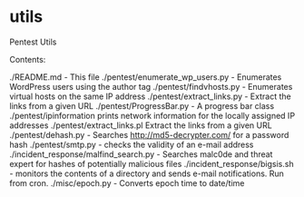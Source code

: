 utils
=====

Pentest Utils

Contents:

./README.md - This file
./pentest/enumerate_wp_users.py - Enumerates WordPress users using the author tag
./pentest/findvhosts.py - Enumerates virtual hosts on the same IP address
./pentest/extract_links.py - Extract the links from a given URL
./pentest/ProgressBar.py - A progress bar class
./pentest/ipinformation prints network information for the locally assigned IP addresses
./pentest/extract_links.pl Extract the links from a given URL
./pentest/dehash.py - Searches http://md5-decrypter.com/ for a password hash
./pentest/smtp.py - checks the validity of an e-mail address
./incident_response/malfind_search.py - Searches malc0de and threat expert for hashes of potentially malicious files
./incident_response/bigsis.sh - monitors the contents of a directory and sends e-mail notifications. Run from cron.
./misc/epoch.py - Converts epoch time to date/time
